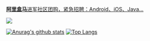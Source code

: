 [**阿里盒马**进军社区团购，紧急招聘：Android、iOS、Java...](https://mp.weixin.qq.com/s/HJ0odFWtw41HgnOdhFFI2A)

[![](https://komarev.com/ghpvc/?username=smuyyh&color=blueviolet)](https://github.com/smuyyh)

[![Anurag's github stats](https://github-readme-stats.vercel.app/api?username=smuyyh&theme=vue-dark&show_icons=true&show_icons=true&include_all_commits=true&hide_rank=false&hide=contribs)](https://github.com/smuyyh)
[![Top Langs](https://github-readme-stats.vercel.app/api/top-langs/?username=smuyyh&layout=compact)](https://github.com/smuyyh)
